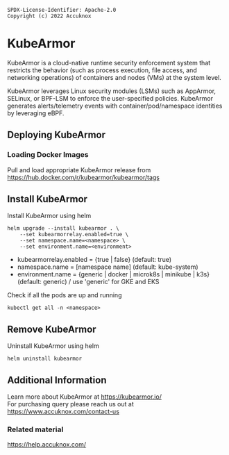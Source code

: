 ```
SPDX-License-Identifier: Apache-2.0
Copyright (c) 2022 Accuknox
```

# KubeArmor
KubeArmor is a cloud-native runtime security enforcement system that restricts the behavior (such as process execution, file access, and networking operations) of containers and nodes (VMs) at the system level.

KubeArmor leverages Linux security modules (LSMs) such as AppArmor, SELinux, or BPF-LSM to enforce the user-specified policies. KubeArmor generates alerts/telemetry events with container/pod/namespace identities by leveraging eBPF.

## Deploying KubeArmor

### Loading Docker Images
Pull and load appropriate KubeArmor release from https://hub.docker.com/r/kubearmor/kubearmor/tags  

## Install KubeArmor

Install KubeArmor using helm

```
helm upgrade --install kubearmor . \
    --set kubearmorrelay.enabled=true \
    --set namespace.name=<namespace> \
    --set environment.name=<environment>
```
* kubearmorrelay.enabled = {true | false} (default: true)
* namespace.name = [namespace name] (default: kube-system)
* environment.name = {generic | docker | microk8s | minikube | k3s} (default: generic) / use 'generic' for GKE and EKS

Check if all the pods are up and running

```
kubectl get all -n <namespace>
```

## Remove KubeArmor

Uninstall KubeArmor using helm

```
helm uninstall kubearmor
```

## Additional Information

Learn more about KubeArmor at https://kubearmor.io/  
For purchasing query please reach us out at https://www.accuknox.com/contact-us

### Related material
https://help.accuknox.com/
